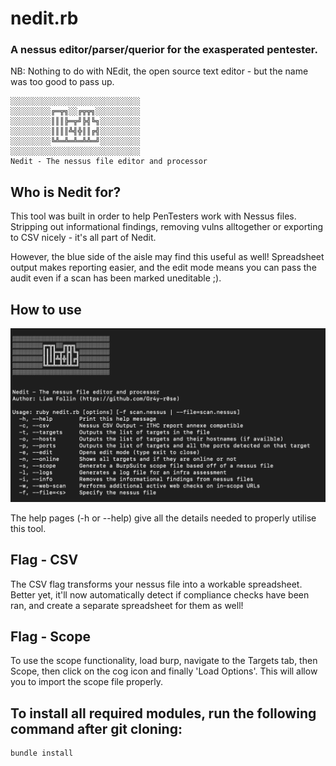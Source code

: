 # nedit.rb
### A nessus editor/parser/querior for the exasperated pentester. 
NB: Nothing to do with NEdit, the open source text editor - but the name was too good to pass up.

<pre><code>░░░░░░░░░░░░░░░░░░░░░░░░░░░░░ 
░░░░░░░░░╔═╦╗░░╔╦╦╗░░░░░░░░░░  
░░░░░░░░░║║║╠═╦╝╠╣╚╗░░░░░░░░░ 
░░░░░░░░░║║║║╩╣╬║║╔╣░░░░░░░░░ 
░░░░░░░░░╚╩═╩═╩═╩╩═╝░░░░░░░░░ 
░░░░░░░░░░░░░░░░░░░░░░░░░░░░░ 
Nedit - The nessus file editor and processor
</code></pre>

## Who is Nedit for?

This tool was built in order to help PenTesters work with Nessus files. Stripping out informational findings, removing vulns alltogether or exporting to CSV nicely - it's all part of Nedit.

However, the blue side of the aisle may find this useful as well! Spreadsheet output makes reporting easier, and the edit mode means you can pass the audit even if a scan has been marked uneditable ;).

## How to use

<img src='./images/help_updated.png'>

The help pages (-h or --help) give all the details needed to properly utilise this tool.

## Flag - CSV

The CSV flag transforms your nessus file into a workable spreadsheet. Better yet, it'll now automatically detect if compliance checks have been ran, and create a separate spreadsheet for them as well!

## Flag - Scope

To use the scope functionality, load burp, navigate to the Targets tab, then Scope, then click on the cog icon and finally 'Load Options'. This will allow you to import the scope file properly.

## To install all required modules, run the following command after git cloning:

<pre><code>bundle install
</code></pre>



